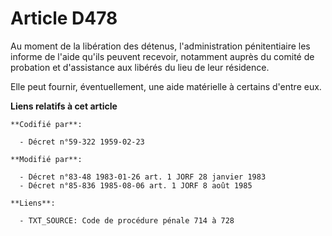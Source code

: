 # Article D478

Au moment de la libération des détenus, l'administration pénitentiaire les informe de l'aide qu'ils peuvent recevoir,
notamment auprès du comité de probation et d'assistance aux libérés du lieu de leur résidence.

Elle peut fournir, éventuellement, une aide matérielle à certains d'entre eux.

**Liens relatifs à cet article**

	**Codifié par**:

	  - Décret n°59-322 1959-02-23

	**Modifié par**:

	  - Décret n°83-48 1983-01-26 art. 1 JORF 28 janvier 1983
	  - Décret n°85-836 1985-08-06 art. 1 JORF 8 août 1985

	**Liens**:

	  - TXT_SOURCE: Code de procédure pénale 714 à 728
